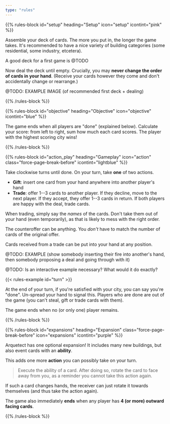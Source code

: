 ```yaml
---
type: "rules"
---
```


{{% rules-block id="setup" heading="Setup" icon="setup" icontint="pink" %}}

Assemble your deck of cards. The more you put in, the longer the game takes. It's recommended to have a nice variety of building categories (some residential, some industry, etcetera).

A good deck for a first game is @TODO

Now deal the deck until empty. Crucially, you may **never change the order of cards in your hand**. (Receive your cards however they come and don't accidentally change or rearrange.)

@TODO: EXAMPLE IMAGE (of recommended first deck + dealing)

{{% /rules-block %}}

{{% rules-block id="objective" heading="Objective" icon="objective" icontint="blue" %}}

The game ends when all players are "done" (explained below). Calculate your score: from left to right, sum how much each card scores. The player with the highest scoring city wins!

{{% /rules-block %}}

{{% rules-block id="action_play" heading="Gameplay" icon="action" class="force-page-break-before" icontint="lightblue" %}}

Take clockwise turns until done. On your turn, take **one** of two actions.

* **Gift**: insert one card from your hand anywhere into another player's hand
* **Trade**: offer 1--3 cards to another player. If they decline, move to the next player. If they accept, they offer 1--3 cards in return. If both players are happy with the deal, trade cards.

When trading, simply say the _names_ of the cards. Don't take them out of your hand (even temporarily), as that is likely to mess with the right order.

The counteroffer can be anything. You _don't_ have to match the number of cards of the original offer.

Cards received from a trade can be put into your hand at any position.

@TODO: EXAMPLE (show somebody inserting their fire into another's hand, then somebody proposing a deal and going through with it)

@TODO: Is an interactive example necessary? What would it do exactly?

{{< rules-example id="turn" >}}

At the end of your turn, if you're satisfied with your city, you can say you're "done". Un-spread your hand to signal this. Players who are done are out of the game (you can't steal, gift or trade cards with them).

The game ends when no (or only one) player remains.

{{% /rules-block %}}

{{% rules-block id="expansions" heading="Expansion" class="force-page-break-before" icon="expansions" icontint="purple" %}}

Arquetect has one optional expansion! It includes many new buildings, but also event cards with an **ability**.

This adds one more **action** you can possibly take on your turn.

> Execute the ability of a card. After doing so, rotate the card to face away from you, as a reminder you cannot take this action again.

If such a card changes hands, the receiver can just rotate it towards themselves (and thus take the action again).

The game also immediately **ends** when any player has **4 (or more) outward facing cards**.

{{% /rules-block %}}